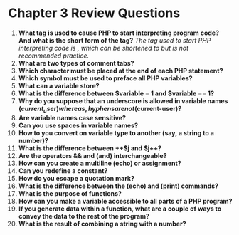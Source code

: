 # Chapter 3 Review Questions
1. **What tag is used to cause PHP to start interpreting program code? And what is the short form of the tag?**
*The tag used to start PHP interpreting code is <?php...?>, which can be shortened to <?...?> but is not recommended practice.*
2. **What are two types of comment tabs?**
3. **Which character must be placed at the end of each PHP statement?**
4. **Which symbol must be used to preface all PHP variables?**
5. **What can a variable store?**
6. **What is the difference between $variable = 1 and $variable == 1?**
7. **Why do you suppose that an underscore is allowed in variable names ($current_user) whereas, hyphens are not ($current-user)?**
8. **Are variable names case sensitive?**
9. **Can you use spaces in variable names?**
10. **How to you convert on variable type to another (say, a string to a number)?**
11. **What is the difference between ++$j and $j++?**
12. **Are the operators && and (and) interchangeable?**
13. **How can you create a multiline (echo) or assignment?**
14. **Can you redefine a constant?**
15. **How do you escape a quotation mark?**
16. **What is the difference between the (echo) and (print) commands?**
17. **What is the purpose of functions?**
18. **How can you make a variable accessible to all parts of a PHP program?**
19. **If you generate data within a function, what are a couple of ways to convey the data to the rest of the program?**
20. **What is the result of combining a string with a number?**
